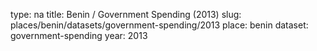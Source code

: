 type: na
title: Benin / Government Spending (2013)
slug: places/benin/datasets/government-spending/2013
place: benin
dataset: government-spending
year: 2013
